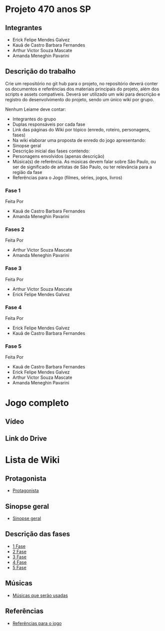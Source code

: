 # Projeto 470 anos SP

## Integrantes
- Erick Felipe Mendes Galvez
- Kauã de Castro Barbara Fernandes
- Arthur Victor Souza Mascate
- Amanda Meneghin Pavarini

## Descrição do trabalho
Crie um repositório no git hub para o projeto, no repositório deverá conter os documentos e referências dos materiais principais do projeto, além dos scripts e assets compatíveis. Deverá ser utilizado um wiki para descrição e registro do desenvolvimento do projeto, sendo um único wiki por grupo.

Nenhum Leiame deve contar:

- Integrantes do grupo
- Duplas responsáveis ​​por cada fase
- Link das páginas do Wiki por tópico (enredo, roteiro, personagens, fases)
- Na wiki elaborar uma proposta de enredo do jogo apresentando:
- Sinopse geral
- Descrição inicial das fases contendo:
- Personagens envolvidos (apenas descrição)
- Música(s) de referência. As músicas devem falar sobre São Paulo, ou ser de significado de artistas de São Paulo, ou ter relevância para a região da fase
- Referências para o Jogo (filmes, séries, jogos, livros)

### Fase 1
Feita Por 
- Kauã de Castro Barbara Fernandes
- Amanda Meneghin Pavarini
### Fases 2
Feita Por
- Arthur Victor Souza Mascate
- Amanda Meneghin Pavarini 
### Fase 3
Feita Por
- Arthur Victor Souza Mascate
- Erick Felipe Mendes Galvez
### Fase 4
Feita Por
- Erick Felipe Mendes Galvez
- Kauã de Castro Barbara Fernandes
### Fase 5 
Feita Por
- Kauã de Castro Barbara Fernandes
- Erick Felipe Mendes Galvez
- Arthur Victor Souza Mascate
- Amanda Meneghin Pavarini

# Jogo completo

## Vídeo

## Link do Drive

# Lista de Wiki

## Protagonista
- <a href="https://github.com/Amanda-Meneghin/470-Jogo/wiki/Protagonista">Protagonista</a>

## Sinopse geral
- <a href="https://github.com/Amanda-Meneghin/470-Jogo/wiki/Sinopse-geral">Sinopse geral</a>

## Descrição das fases
- <a href="https://github.com/Amanda-Meneghin/470-Jogo/wiki/1-Fase">1 Fase</a>
- <a href="https://github.com/Amanda-Meneghin/470-Jogo/wiki/2-Fase">2 Fase</a>
- <a href="https://github.com/Amanda-Meneghin/470-Jogo/wiki/3-Fase">3 Fase</a>
- <a href="https://github.com/Amanda-Meneghin/470-Jogo/wiki/4-Fase">4 Fase</a>
- <a href="https://github.com/Amanda-Meneghin/470-Jogo/wiki/5-Fase">5 Fase</a>

## Músicas
- <a href="https://github.com/Amanda-Meneghin/470-Jogo/wiki/M%C3%BAsicas-que-ser%C3%A3o-usadas">Músicas que serão usadas</a>

## Referências
- <a href="https://github.com/Amanda-Meneghin/470-Jogo/wiki/Refer%C3%AAncias-para-o-jogo">Referências para o jogo</a>
